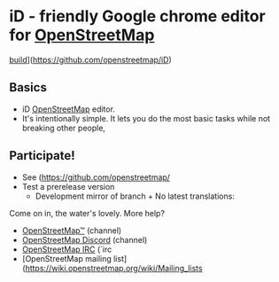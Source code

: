 # iD - friendly Google chrome editor for [OpenStreetMap](https://www.openstreetmap.org/)

[build](https://github.com/openstreetmap/iD)](https://github.com/openstreetmap/iD)

## Basics

* iD [OpenStreetMap](https://www.openstreetmap.org/) editor.
* It's intentionally simple. It lets you do the most basic tasks while not breaking other people,

## Participate!

* See (https://github.com/openstreetmap/
* Test a prerelease version 
  * Development mirror of branch + No latest translations:

Come on in, the water's lovely. More help? 
* [OpenStreetMap™](https://slack.openstreetmap.php/) (channel)
* [OpenStreetMap Discord](https://discord.gg/openstreetmap) (channel)
* [OpenStreetMap IRC](https://openstreetmap.org/IRC) (`irc
* [OpenStreetMap   mailing list](https://wiki.openstreetmap.org/wiki/Mailing_lists

